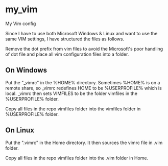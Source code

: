 my_vim
======

My Vim config

Since I have to use both Microsoft Windows & Linux and want to use the same VIM settings,
I have structured the files as follows.

Remove the dot prefix from vim files to avoid the Microsoft's poor handling of dot file 
and place all vim configuration files into a folder.

On Windows
-----------

Put the "\_vimrc" in the %HOME% directory. Sometimes %HOME% is on a remote share, so \_vimrc 
redefines HOME to be %USERPROFILE% which is local. \_vimrc then sets VIMFILES to be the folder 
vimfiles in the %USERPROFILE% folder.

Copy all files in the repo vimfiles folder into the vimfiles folder in %USERPROFILE% folder.

On Linux
---------

Put the "\.vimrc" in the Home directory. It then sources the vimrc file in .vim folder.

Copy all files in the repo vimfiles folder into the .vim folder in Home.
